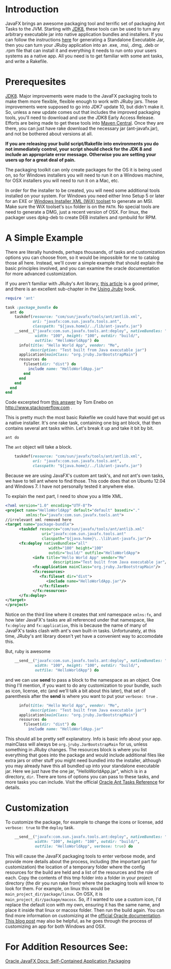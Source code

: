 # Introduction

JavaFX brings an awesome packaging tool and terrific set of packaging Ant Tasks to the JVM. Starting with [JDK8](http://jdk8.java.net/download.html), these tools can be used to turn any arbitrary executable jar into native application bundles and installers.  If you can follow the instructions [here](https://github.com/jruby/jruby/wiki/StandaloneJarsAndClasses) for generating a Standalone Executable Jar, then you can turn your JRuby application into an .exe, .msi, .dmg, .deb or .rpm file that can install it and everything it needs to run onto your users systems as a native app. All you need is to get familiar with some ant tasks, and write a Rakefile.

# Prerequesites

[JDK8](http://jdk8.java.net/download.html). Major improvements were made to the JavaFX packaging tools to make them more flexible, flexible enough to work with JRuby jars. These improvements were supposed to go into JDK7 update 10, but didn't make it. So, unless a new update comes out that includes the improved packaging tools, you'll need to download and use the JDK8 Early Access Release.  Efforts are being made to get these tools into [Maven Central](http://search.maven.org/). Once they are there, you can just have rake download the necessary jar (ant-javafx.jar), and not be bothered about versions at all.

**If you are releasing your build script/Rakefile into environments you do not immediately control, your script should check for the JDK 8 and include an appropriate error message. Otherwise you are setting your users up for a great deal of pain.**

The packaging toolkit can only create packages for the OS it is being used on, so for Windows installers you will need to run it on a Windows machine, for OSX installers you will need to run it on a Mac, etc.

In order for the installer to be created, you will need some additional tools installed on your system. For Windows you need either Inno Setup 5 or later for an EXE or [Windows Installer XML (WiX) toolset](http://wix.sourceforge.net/) to generate an MSI. Make sure the WiX toolset's `bin` folder is on the `PATH`.  No special tools are need to generate a DMG, just a recent version of OSX. For linux, the packager uses dpkg-deb to create DEB installers and rpmbuild for RPM.

# A Simple Example

There are literally hundreds, perhaps thousands, of tasks and customization options you can choose from, so it would be impossible for me to catalog those all here. Instead, we'll cover a simple example that should explain the basic principles involved, and you can examine the oracle documentation for more advanced customization.

If you aren't familiar with JRuby's Ant library, [this article](http://blog.engineyard.com/2010/rake-and-ant-together-a-pick-it-n-stick-it-approach) is a good primer, and there is an excellent sub-chapter in the [Using Jruby](http://pragprog.com/book/jruby/using-jruby) book.

```ruby
require 'ant'

task :package_bundle do
  ant do
    taskdef(resource: "com/sun/javafx/tools/ant/antlib.xml",
            uri: "javafx:com.sun.javafx.tools.ant",
            classpath: "${java.home}/../lib/ant-javafx.jar")
    __send__("javafx:com.sun.javafx.tools.ant:deploy", nativeBundles: "all",
             width: "100", height: "100", outdir: "build/",
             outfile: "HelloWorldApp") do
      info(title: "Hello World App", vendor: "Me",
           description: "Test built from Java executable jar")
      application(mainClass: "org.jruby.JarBootstrapMain")
      resources do
        fileset(dir: "dist") do
          include name: "HelloWorldApp.jar"
        end
      end
    end
  end
end
```
Code excerpted from [this answer](http://stackoverflow.com/a/14383886/1200100) by Tom Enebo on http://www.stackoverflow.com .

This is pretty much the most basic Rakefile we could have that would get us a native installer. It's one rake task, containing one big ant block, that then contains several ant tasks within. Let's break it up and take it bit by bit.

`ant do`

The `ant` object will take a block.

```ruby
    taskdef(resource: "com/sun/javafx/tools/ant/antlib.xml",
            uri: "javafx:com.sun.javafx.tools.ant",
            classpath: "${java.home}/../lib/ant-javafx.jar")
```

Because we are using JavaFX's custom ant task's, and not ant's own tasks, we have to tell ant where to find those. This code does that on Ubuntu 12.04 and Windows 7. I have not personally tested it anywhere else.

To explain the next part, I need to show you a little XML.

```xml
<?xml version="1.0" encoding="UTF-8"?>
<project name="HelloWorldApp" default="default" basedir="."
         xmlns:fx="javafx:com.sun.javafx.tools.ant">
//irrelevant xml removed here
<target name="package-bundle">
      <taskdef resource="com/sun/javafx/tools/ant/antlib.xml"
                uri="javafx:com.sun.javafx.tools.ant"
                classpath="${java.home}\..\lib\ant-javafx.jar"/>
      <fx:deploy nativeBundles="all"
                   width="100" height="100"
                   outdir="build/" outfile="HelloWorldApp">
            <info title="Hello World App" vendor="Me"
                     description="Test built from Java executable jar"/>
            <fx:application mainClass="org.jruby.JarBootstrapMain"/>
            <fx:resources>
               <fx:fileset dir="dist">
                  <include name="HelloWorldApp.jar"/>
               </fx:fileset>
            </fx:resources>
      </fx:deploy>
</target>
</project>
```
Notice on the third line where it creates that xml namespace `xmlns:fx`, and how later JavaFX's tasks are all referenced under that namespace, like `fx:deploy` and `fx:application`, this is because the name of many of JavaFX's tasks clash with ant's own built-in tasks. Unfortunately, at this time, JRuby's ant library doesn't yet have a convenient way to accomodate this.

But, ruby is awesome

```ruby
    __send__("javafx:com.sun.javafx.tools.ant:deploy", nativeBundles: "all",
             width: "100", height: "100", outdir: "build/",
             outfile: "HelloWorldApp") do
```

and we can use __send__ to pass a block to the namespace as an object. One thing I'll mention, if you want to do any customization to your bundle, such as icon, license, etc (and we'll talk a bit about this later), that set of parenthesis after the __send__ is where you want to put your `verbose: true` .

```ruby
      info(title: "Hello World App", vendor: "Me",
           description: "Test built from Java executable jar")
      application(mainClass: "org.jruby.JarBootstrapMain")
      resources do
        fileset(dir: "dist") do
          include name: "HelloWorldApp.jar"
```
This should all be pretty self explanatory. Info is basic info about your app. mainClass will always be `org.jruby.JarBootstrapMain` for us, unless something in JRuby changes. The resources block is where you list everything that goes into the package and would include additional files like extra jars or other stuff you might need bundled into the installer, although you may already have this all bundled up into your standalone executable jar. Here we just have the one jar, "HelloWorldApp.jar", which is in a directory, `dir`.  There are tons of options you can pass to these tasks, and more tasks you can include. Visit the official [Oracle Ant Tasks Reference](http://docs.oracle.com/javafx/2/deployment/javafx_ant_task_reference.htm) for details.

# Customization

To customize the package, for example to change the icons or license, add `verbose: true` to the `deploy` task.

```ruby
    __send__("javafx:com.sun.javafx.tools.ant:deploy", nativeBundles: "all",
             width: "100", height: "100", outdir: "build/",
             outfile: "HelloWorldApp", verbose: true) do
```

This will cause the JavaFX packaging tools to enter verbose mode, and provide more details about the process, including (the important part for customization) the location of a temporary folder where the config resources for the build are held and a list of the resources and the role of each. Copy the contents of this tmp folder into a folder in your project directory (the dir you run rake from) where the packaging tools will know to look for them. For example, on linux this would be `main_project_dir/package/linux`. On OSX, it is `main_project_dir/package/macosx`. So, if I wanted to use a custom icon, I'd replace the default icon with my own, ensuring it has the same name, and place it inside that linux or macosx folder.  Then run the build again. You can find more information on customizing at the [official Oracle documentation](http://docs.oracle.com/javafx/2/deployment/self-contained-packaging.htm#BCGICFDB).  [This blog post](http://ed4becky.net/homepage/javafx-from-the-trenches-part-1-native-packaging/4/) may also be helpful, as he goes through the process of customizing an app for both Windows and OSX.

# For Addition Resources See:

[Oracle JavaFX Docs: Self-Contained Application Packaging](http://docs.oracle.com/javafx/2/deployment/self-contained-packaging.htm)